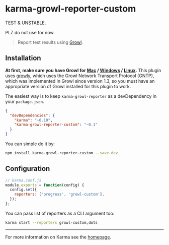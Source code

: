 # karma-growl-reporter-custom

TEST & UNSTABLE.

PLZ do not use for now.

> Report test results using [Growl](http://growl.info/).

## Installation

**At first, make sure you have Growl for [Mac][1] / [Windows][2] / [Linux][3].**
This plugin uses [growly](https://github.com/theabraham/growly), which uses the Growl Network Transport Protocol (GNTP), which was implemented in Growl since version 1.3, so you must have an appropriate version of Growl installed for this plugin to work.

The easiest way is to keep `karma-growl-reporter` as a devDependency in your `package.json`.
```json
{
  "devDependencies": {
    "karma": "~0.10",
    "karma-growl-reporter-custom": "~0.1"
  }
}
```

You can simple do it by:
```bash
npm install karma-growl-reporter-custom --save-dev
```

###

## Configuration
```js
// karma.conf.js
module.exports = function(config) {
  config.set({
    reporters: ['progress', 'growl-custom'],
  });
};
```

You can pass list of reporters as a CLI argument too:
```bash
karma start --reporters growl-custom,dots
```

----

For more information on Karma see the [homepage].


[homepage]: http://karma-runner.github.com
[1]: http://growl.info/
[2]: http://www.growlforwindows.com/
[3]: http://karmanebula.com/technically-borked/2012/1/1/install-growl-for-linux-and-gntp-send-on-ubuntu-1110.html
